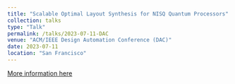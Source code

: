 ```yaml
---
title: "Scalable Optimal Layout Synthesis for NISQ Quantum Processors"
collection: talks
type: "Talk"
permalink: /talks/2023-07-11-DAC
venue: "ACM/IEEE Design Automation Conference (DAC)"
date: 2023-07-11
location: "San Francisco"
---
```


<!-- [More information here]() -->
<!-- This is a description of your conference proceedings talk, note the different field in type. You can put anything in this field. -->
[More information here](https://youtu.be/V2m2gM5opiY)